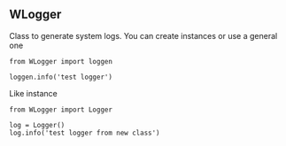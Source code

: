 ## WLogger
Class to generate system logs.
You can create instances or use a general one
```
from WLogger import loggen

loggen.info('test logger')
```
Like instance
```
from WLogger import Logger

log = Logger()
log.info('test logger from new class')
```